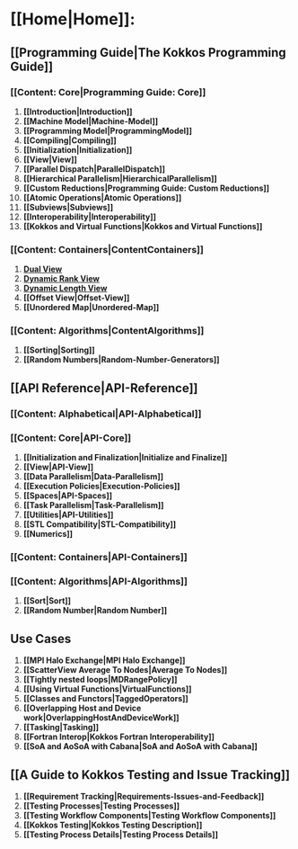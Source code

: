 # **[[Home|Home]]:**
## **[[Programming Guide|The Kokkos Programming Guide]]**
### **[[Content: Core|Programming Guide: Core]]**
1. **[[Introduction|Introduction]]**
2. **[[Machine Model|Machine-Model]]**
3. **[[Programming Model|ProgrammingModel]]**
4. **[[Compiling|Compiling]]**
5. **[[Initialization|Initialization]]**
6. **[[View|View]]**
7. **[[Parallel Dispatch|ParallelDispatch]]**
8. **[[Hierarchical Parallelism|HierarchicalParallelism]]**
9. **[[Custom Reductions|Programming Guide: Custom Reductions]]**
10. **[[Atomic Operations|Atomic Operations]]**
11. **[[Subviews|Subviews]]**
12. **[[Interoperability|Interoperability]]**
13. **[[Kokkos and Virtual Functions|Kokkos and Virtual Functions]]**
### **[[Content: Containers|ContentContainers]]**
1. **[Dual View](Kokkos%3A%3ADualView)**
2. **[Dynamic Rank View](Kokkos%3A%3ADynRankView)**
3. **[Dynamic Length View](Kokkos%3A%3ADynamicView)**
4. **[[Offset View|Offset-View]]**
5. **[[Unordered Map|Unordered-Map]]**
### **[[Content: Algorithms|ContentAlgorithms]]**
1. **[[Sorting|Sorting]]**
2. **[[Random Numbers|Random-Number-Generators]]**

## **[[API Reference|API-Reference]]**
### **[[Content: Alphabetical|API-Alphabetical]]**
### **[[Content: Core|API-Core]]**
1. **[[Initialization and Finalization|Initialize and Finalize]]**
2. **[[View|API-View]]**
3. **[[Data Parallelism|Data-Parallelism]]**
4. **[[Execution Policies|Execution-Policies]]**
5. **[[Spaces|API-Spaces]]**
6. **[[Task Parallelism|Task-Parallelism]]**
7. **[[Utilities|API-Utilities]]**
8. **[[STL Compatibility|STL-Compatibility]]**
9. **[[Numerics]]**
### **[[Content: Containers|API-Containers]]**
### **[[Content: Algorithms|API-Algorithms]]**
1. **[[Sort|Sort]]**
2. **[[Random Number|Random Number]]**


## **Use Cases**
1. **[[MPI Halo Exchange|MPI Halo Exchange]]**
2. **[[ScatterView Average To Nodes|Average To Nodes]]**
3. **[[Tightly nested loops|MDRangePolicy]]**
4. **[[Using Virtual Functions|VirtualFunctions]]**
5. **[[Classes and Functors|TaggedOperators]]**
6. **[[Overlapping Host and Device work|OverlappingHostAndDeviceWork]]**
7. **[[Tasking|Tasking]]**
8. **[[Fortran Interop|Kokkos Fortran Interoperability]]**
9. **[[SoA and AoSoA with Cabana|SoA and AoSoA with Cabana]]**

## **[[A Guide to Kokkos Testing and Issue Tracking]]**
1. **[[Requirement Tracking|Requirements-Issues-and-Feedback]]**
2. **[[Testing Processes|Testing Processes]]**
3. **[[Testing Workflow Components|Testing Workflow Components]]**
4. **[[Kokkos Testing|Kokkos Testing Description]]**
5. **[[Testing Process Details|Testing Process Details]]**
